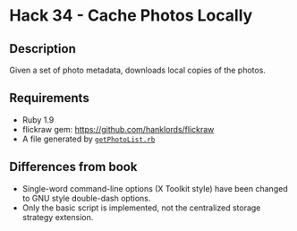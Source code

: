 # Hack 34 - Cache Photos Locally

## Description
Given a set of photo metadata, downloads local copies of the photos.

## Requirements
* Ruby 1.9
* flickraw gem: https://github.com/hanklords/flickraw
* A file generated by [`getPhotoList.rb`](https://github.com/efung/flickr-hacks-ruby/blob/master/hack33/getPhotoList.rb)

## Differences from book
* Single-word command-line options (X Toolkit style) have been changed 
  to GNU style double-dash options.
* Only the basic script is implemented, not the centralized storage
	strategy extension.

